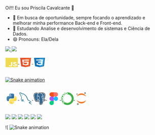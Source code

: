 Oi!!! Eu sou Priscila Cavalcante 👋

- 🔭 Em busca de oportunidade, sempre focando o aprendizado e melhorar minha performance Back-end e Front-end.
- 🌱 Estudando Analise e desenvolvimento de sistemas e Ciência de Dados.
- 😄 Pronouns: Ela/Dela

 <div>
   <a href="https://github.com/priscilacavalcante6">
   <img height="180em" src="https://github-readme-stats.vercel.app/api?username=priscilacavalcante6&show_icons=true&theme=tokyonight&include_all_commits=true&count_private=true"/>
   <img height="180em" src="https://github-readme-stats.vercel.app/api/top-langs/?username=priscilacavalcante6&layout=compact&langs_count=6&theme=tokyonight"/>

</div>
<div style="display: inline_block"><br>
  <img align="center" alt="Js" height="30" width="40" src="https://raw.githubusercontent.com/devicons/devicon/master/icons/javascript/javascript-plain.svg">
  <img align="center" alt="HTML" height="30" width="40" src="https://raw.githubusercontent.com/devicons/devicon/master/icons/html5/html5-original.svg">
  <img align="center" alt="CSS" height="30" width="40" src="https://raw.githubusercontent.com/devicons/devicon/master/icons/css3/css3-original.svg">
</div>
 
 <br>
 
  ![Snake animation](https://github.com/priscilacavalcante6/priscilacavalcante6/blob/output/github-contribution-grid-snake.svg)

</div>
 
</div>
<div style="display: inline_block"><br>
<img align ="center" alt= "Priscila-Python" height "30" width="40" src="https://raw.githubusercontent.com/devicons/devicon/master/icons/python/python-original.svg">
<img align = "center" alt= "Priscila-MySQL" height "30" width="40" src="https://raw.githubusercontent.com/devicons/devicon/master/icons/mysql/mysql-original.svg">        
<img align = "center" alt= "Priscila-PostgreSQL" height "30" width="40" src="https://raw.githubusercontent.com/devicons/devicon/master/icons/postgresql/postgresql-original.svg"> 
<img align = "center" alt= "Priscila-Figma" height "30" width="40" src="https://raw.githubusercontent.com/devicons/devicon/master/icons/figma/figma-original.svg">
<img align = "center" alt= "Priscila-Anaconda" height "30" width="40" src="https://raw.githubusercontent.com/devicons/devicon/master/icons/anaconda/anaconda-original.svg">
<img align = "center" alt= "Priscila-Jupyter" height "30" width="40" src="https://raw.githubusercontent.com/devicons/devicon/master/icons/jupyter/jupyter-original.svg">
</div>
  
##
  
<div> 
 <a href="https://www.linkedin.com/in/priscilagpaivacavalcante/" target = "_blank"><img src="https://img.shields.io/badge/LinkedIn-0077B5?style=for-the-badge&logo=linkedin&logoColor=white"target="_blank"></a>
 <a href="mailto:wayflypmmg@proton.me"target = "_blank"><img src="https://img.shields.io/badge/ProtonMail-8B89CC?style=for-the-badge&logo=protonmail&logoColor=white"target="_blank"></a>
 <a href="phonenumber:5511982236505"target = "_blank"><img src="https://img.shields.io/badge/WhatsApp-25D366?style=for-the-badge&logo=whatsapp&logoColor=white"target="_blank"></a>
 <a href="https://www.kaggle.com/code/priscilagpc/credit-eda-analysis-priscila-cavalcante/edit/run/82927236" target = "_blank"><img src="https://img.shields.io/badge/Kaggle-20BEFF?style=for-the-badge&logo=Kaggle&logoColor=white"target="_blank"></a>
 <a href="https://www.behance.net/priscilac1"target = "_blank"><img src="https://img.shields.io/badge/-Behance-blue?style=for-the-badge&logo=behance&logoColor=white"target="_blank"></a>
 <a href="https://www.hackerrank.com/priscilacavalca1"target = "_blank"><img src="https://img.shields.io/badge/-Hackerrank-2EC866?style=for-the-badge&logo=HackerRank&logoColor=white"target="_blank"></a>

   ![  ![Snake animation](https://github.com/priscilacavalcante6/priscilacavalcante6/blob/output/github-contribution-grid-snake.svg)
   
  </div>
